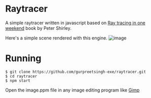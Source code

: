 # Raytracer
A simple raytracer written in javascript based on [Ray tracing in one weekend](https://raytracing.github.io/books/RayTracingInOneWeekend.html) book by Peter Shirley.

Here's a simple scene rendered with this engine.
![image](https://user-images.githubusercontent.com/32426864/100516593-f7693280-31aa-11eb-88ad-07611c3f6d5d.png)

# Running
```
$ git clone https://github.com/gurpreetsingh-exe/raytracer.git
$ cd raytracer
$ npm start
```

Open the image.ppm file in any image editing program like [Gimp](https://www.gimp.org)

